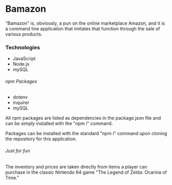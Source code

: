 # Bamazon
"Bamazon" is, obviously, a pun on the online marketplace Amazon, and it is a command line application that imitates that function through the sale of various products.

### Technologies
* JavaScript
* Node.js
* mySQL

###### npm Packages
* dotenv
* inquirer
* mySQL

All npm packages are listed as dependencies in the package.json file and can be simply installed with the "npm i" command.

Packages can be installed with the standard "npm i" command upon cloning the repository for this application.

###### Just for fun
The inventory and prices are taken directly from items a player can purchase in the classic Nintendo 64 game "The Legend of Zelda: Ocarina of Time."
